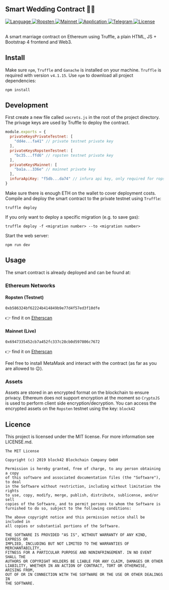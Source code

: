 ## Smart Wedding Contract 🤵👰

<div>
  <a href="#">
    <img src="https://img.shields.io/badge/language-solidity-brightgreen.svg" alt="Language" />
  </a>
  <a href="https://ropsten.etherscan.io/address/0xb586324bf62224b414849b9e77d4f57ed3f10dfe#code">
    <img src="https://img.shields.io/badge/contract-ropsten-orange.svg" alt="Ropsten" />
  </a>
  <a href="https://etherscan.io/address/0x6947335452cb7a452fc337c28cb0d597806c7672#code">
    <img src="https://img.shields.io/badge/contract-mainnet-brightgreen.svg" alt="Mainnet" />
  </a>
  <a href="https://block42.uber.space/smart-wedding-contract/">
    <img src="https://img.shields.io/badge/application-live-e91e63.svg" alt="Application" />
  </a>
  <a href="https://t.me/block42_crypto">
    <img src="https://img.shields.io/badge/chat-telegram-0088cc.svg" alt="Telegram" />
  </a>
  <a href="#">
    <img src="https://img.shields.io/badge/license-MIT-green.svg" alt="License" />
  </a>
</div>

<br />

A smart marriage contract on Ethereum using Truffle, a plain HTML, JS + Bootstrap 4 frontend and Web3.

## Install

Make sure `npm`, `Truffle` and `Ganache` is installed on your machine. `Truffle` is required with version `v4.1.15`. Use `npm` to download all project dependencies:

```
npm install
```

## Development

First create a new file called `secrets.js` in the root of the project directory. The privage keys are used by Truffle to deploy the contract.

```js
module.exports = {
  privateKeysPrivateTestnet: [
    "dd4e...fa41" // private testnet private key
  ],
  privateKeysRopstenTestnet: [
    "bc35...ffd6" // ropsten testnet private key
  ],
  privateKeysMainnet: [
    "ba1a...336e" // mainnet private key
  ],
  infuraApiKey: "f5db...da74" // infura api key, only required for ropsten and mainnet deployment
}
```

Make sure there is enough ETH on the wallet to cover deployment costs. Compile and deploy the smart contract to the private testnet using `Truffle`:

```
truffle deploy
```

If you only want to deploy a specific migration (e.g. to save gas):

```
truffle deploy -f <migration number> --to <migration number>
```

Start the web server:

```
npm run dev
```

## Usage

The smart contract is already deployed and can be found at:

### Ethereum Networks

#### Ropsten (Testnet)

```solidity
0xb586324bf62224b414849b9e77d4f57ed3f10dfe
```

👉 find it on [Etherscan](https://ropsten.etherscan.io/address/0xb586324bf62224b414849b9e77d4f57ed3f10dfe#code)

#### Mainnet (Live)

```solidity
0x6947335452cb7a452fc337c28cb0d597806c7672
```

👉 find it on [Etherscan](https://etherscan.io/address/0x6947335452cb7a452fc337c28cb0d597806c7672#code)

Feel free to install MetaMask and interact with the contract (as far as you are allowed to 😉).

### Assets

Assets are stored in an encrypted format on the blockchain to ensure privacy. Ethereum does not support encryption at the moment so `CryptoJS` is used to perform client side encryption/decryption. You can access the encrypted assets on the `Ropsten` testnet using the key: `block42`

## Licence

This project is licensed under the MIT license. For more information see LICENSE.md.

```
The MIT License

Copyright (c) 2019 block42 Blockchain Company GmbH

Permission is hereby granted, free of charge, to any person obtaining a copy
of this software and associated documentation files (the "Software"), to deal
in the Software without restriction, including without limitation the rights
to use, copy, modify, merge, publish, distribute, sublicense, and/or sell
copies of the Software, and to permit persons to whom the Software is
furnished to do so, subject to the following conditions:

The above copyright notice and this permission notice shall be included in
all copies or substantial portions of the Software.

THE SOFTWARE IS PROVIDED "AS IS", WITHOUT WARRANTY OF ANY KIND, EXPRESS OR
IMPLIED, INCLUDING BUT NOT LIMITED TO THE WARRANTIES OF MERCHANTABILITY,
FITNESS FOR A PARTICULAR PURPOSE AND NONINFRINGEMENT. IN NO EVENT SHALL THE
AUTHORS OR COPYRIGHT HOLDERS BE LIABLE FOR ANY CLAIM, DAMAGES OR OTHER
LIABILITY, WHETHER IN AN ACTION OF CONTRACT, TORT OR OTHERWISE, ARISING FROM,
OUT OF OR IN CONNECTION WITH THE SOFTWARE OR THE USE OR OTHER DEALINGS IN
THE SOFTWARE.
```
